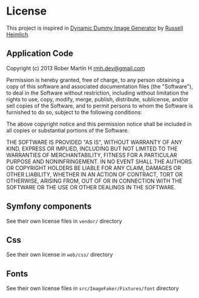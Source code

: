 # License #

This project is inspired in [Dynamic Dummy Image Generator](https://dummyimage.com) by [Russell Heimlich](http://www.russellheimlich.com/blog/).

## Application Code ##

Copyright (c) 2013 Rober Martín H <rmh.dev@gmail.com>

Permission is hereby granted, free of charge, to any person obtaining a copy of
this software and associated documentation files (the "Software"), to deal in
the Software without restriction, including without limitation the rights to
use, copy, modify, merge, publish, distribute, sublicense, and/or sell copies
of the Software, and to permit persons to whom the Software is furnished to do
so, subject to the following conditions:

The above copyright notice and this permission notice shall be included in all
copies or substantial portions of the Software.

THE SOFTWARE IS PROVIDED "AS IS", WITHOUT WARRANTY OF ANY KIND, EXPRESS OR
IMPLIED, INCLUDING BUT NOT LIMITED TO THE WARRANTIES OF MERCHANTABILITY,
FITNESS FOR A PARTICULAR PURPOSE AND NONINFRINGEMENT. IN NO EVENT SHALL THE
AUTHORS OR COPYRIGHT HOLDERS BE LIABLE FOR ANY CLAIM, DAMAGES OR OTHER
LIABILITY, WHETHER IN AN ACTION OF CONTRACT, TORT OR OTHERWISE, ARISING FROM,
OUT OF OR IN CONNECTION WITH THE SOFTWARE OR THE USE OR OTHER DEALINGS IN THE
SOFTWARE.

## Symfony components ##

See their own license files in `vendor/` directory

## Css ##

See their own license in `web/css/` directory

## Fonts ##

See their own license files in `src/ImageFaker/Fixtures/font` directory